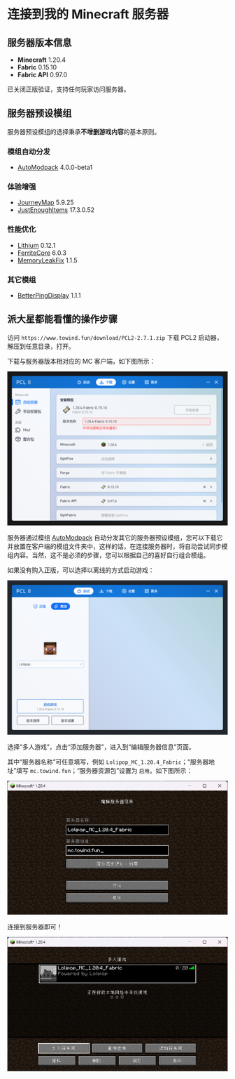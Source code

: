 # 连接到我的 Minecraft 服务器

## 服务器版本信息

- **Minecraft** 1.20.4
- **Fabric** 0.15.10
- **Fabric API** 0.97.0

已关闭正版验证，支持任何玩家访问服务器。

## 服务器预设模组

服务器预设模组的选择秉承**不增删游戏内容**的基本原则。

### 模组自动分发

- [AutoModpack](https://modrinth.com/mod/automodpack/version/1ZPaL1PB) 4.0.0-beta1

### 体验增强

- [JourneyMap](https://modrinth.com/mod/journeymap/version/1.20.4-5.9.25-fabric) 5.9.25
- [JustEnoughItems](https://modrinth.com/mod/jei/version/17.3.0.52) 17.3.0.52

### 性能优化

- [Lithium](https://modrinth.com/mod/lithium/version/mc1.20.4-0.12.1) 0.12.1
- [FerriteCore](https://modrinth.com/mod/ferrite-core/version/6.0.3-fabric) 6.0.3
- [MemoryLeakFix](https://modrinth.com/mod/memoryleakfix/version/v1.1.5) 1.1.5

### 其它模组

- [BetterPingDisplay](https://modrinth.com/mod/better-ping-display-fabric/version/1.20.4-1.1.1) 1.1.1

## 派大星都能看懂的操作步骤

访问 `https://www.towind.fun/download/PCL2-2.7.1.zip` 下载 PCL2 启动器，解压到任意目录，打开。

下载与服务器版本相对应的 MC 客户端，如下图所示：

![download-mc-client](./connect-to-my-mc-server/download-mc-client.png)

服务器通过模组 [AutoModpack](https://modrinth.com/mod/automodpack/version/1ZPaL1PB) 自动分发其它的服务器预设模组，您可以下载它并放置在客户端的模组文件夹中，这样的话，在连接服务器时，将自动尝试同步模组内容。当然，这不是必须的步骤，您可以根据自己的喜好自行组合模组。

如果没有购入正版，可以选择以离线的方式启动游戏：

![start-mc-client](./connect-to-my-mc-server/start-mc-client.png)

选择“多人游戏”，点击“添加服务器”，进入到“编辑服务器信息”页面。

其中“服务器名称”可任意填写，例如 `Lolipop_MC_1.20.4_Fabric`；“服务器地址”填写 `mc.towind.fun`；“服务器资源包”设置为 `启用`。如下图所示：

![set-server-info](./connect-to-my-mc-server/set-server-info.png)

连接到服务器即可！

![connect-server](./connect-to-my-mc-server/connect-server.png)
